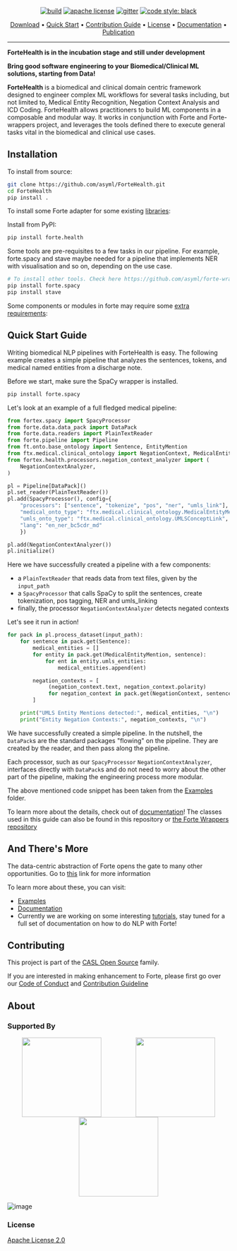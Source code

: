 

<p align="center">
   <a href="https://github.com/asyml/ForteHealth/actions/workflows/main.yml"><img src="https://github.com/asyml/ForteHealth/actions/workflows/main.yml/badge.svg" alt="build"></a>
   <a href="https://github.com/asyml/ForteHealth/blob/master/LICENSE"><img src="https://img.shields.io/badge/license-Apache%202.0-blue.svg" alt="apache license"></a>
   <a href="https://gitter.im/asyml/community"><img src="http://img.shields.io/badge/gitter.im-asyml/forte-blue.svg" alt="gitter"></a>
   <a href="https://github.com/psf/black"><img src="https://img.shields.io/badge/code%20style-black-000000.svg" alt="code style: black"></a>
</p>

<p align="center">
  <a href="#installation">Download</a> •
  <a href="#quick-start-guide">Quick Start</a> •
  <a href="#contributing">Contribution Guide</a> •
  <a href="#license">License</a> •
  <a href="https://asyml-forte.readthedocs.io/en/latest">Documentation</a> •
  <a href="https://aclanthology.org/2020.emnlp-demos.26/">Publication</a>
</p>

-----------------
**ForteHealth is in the incubation stage and still under development**

**Bring good software engineering to your Biomedical/Clinical ML solutions, starting from Data!**

**ForteHealth** is a biomedical and clinical domain centric framework designed to engineer complex ML workflows for several tasks including, but not limited to, Medical Entity Recognition, Negation Context Analysis and ICD Coding. ForteHealth allows practitioners to build ML components in a composable and modular way. It works in conjunction with Forte and Forte-wrappers project, and leverages the tools defined there to execute general  tasks vital in the biomedical and clinical use cases. 

## Installation

To install from source:

```bash
git clone https://github.com/asyml/ForteHealth.git
cd ForteHealth
pip install .
```

To install some Forte adapter for some existing [libraries](https://github.com/asyml/forte-wrappers#libraries-and-tools-supported):

Install from PyPI:

```bash
pip install forte.health
```

Some tools are pre-requisites to a few tasks in our pipeline. For example, forte.spacy and stave maybe needed 
for a pipeline that implements NER with visualisation and so on, depending on the use case.
 ```bash
# To install other tools. Check here https://github.com/asyml/forte-wrappers#libraries-and-tools-supported for available tools.
pip install forte.spacy
pip install stave
```

Some components or modules in forte may require some [extra requirements](https://github.com/asyml/forte/blob/master/setup.py#L45):

## Quick Start Guide
Writing biomedical NLP pipelines with ForteHealth is easy. The following example creates a simple pipeline that analyzes the sentences, tokens, and medical named entities from a discharge note.

Before we start, make sure the SpaCy wrapper is installed.
```bash
pip install forte.spacy
```
Let's look at an example of a full fledged medical pipeline:

```python
from fortex.spacy import SpacyProcessor
from forte.data.data_pack import DataPack
from forte.data.readers import PlainTextReader
from forte.pipeline import Pipeline
from ft.onto.base_ontology import Sentence, EntityMention
from ftx.medical.clinical_ontology import NegationContext, MedicalEntityMention
from fortex.health.processors.negation_context_analyzer import (
    NegationContextAnalyzer,
)

pl = Pipeline[DataPack]()
pl.set_reader(PlainTextReader())
pl.add(SpacyProcessor(), config={
    "processors": ["sentence", "tokenize", "pos", "ner", "umls_link"],
    "medical_onto_type": "ftx.medical.clinical_ontology.MedicalEntityMention",
    "umls_onto_type": "ftx.medical.clinical_ontology.UMLSConceptLink",
    "lang": "en_ner_bc5cdr_md"
    })

pl.add(NegationContextAnalyzer())
pl.initialize()
```

Here we have successfully created a pipeline with a few components:
* a `PlainTextReader` that reads data from text files, given by the `input_path`
* a `SpacyProcessor` that calls SpaCy to split the sentences, create tokenization, 
  pos tagging, NER and umls_linking
* finally, the processor `NegationContextAnalyzer` detects negated contexts

Let's see it run in action!

```python
for pack in pl.process_dataset(input_path):
    for sentence in pack.get(Sentence):
        medical_entities = []
        for entity in pack.get(MedicalEntityMention, sentence):
            for ent in entity.umls_entities:
                medical_entities.append(ent)

        negation_contexts = [
             (negation_context.text, negation_context.polarity)
             for negation_context in pack.get(NegationContext, sentence)
        ]

	print("UMLS Entity Mentions detected:", medical_entities, "\n")
	print("Entity Negation Contexts:", negation_contexts, "\n")
```

We have successfully created a simple pipeline. In the nutshell, the `DataPack`s are
the standard packages "flowing" on the pipeline. They are created by the reader, and
then pass along the pipeline.

Each processor, such as our `SpacyProcessor` `NegationContextAnalyzer`,
interfaces directly with `DataPack`s and do not need to worry about the
other part of the pipeline, making the engineering process more modular. 

The above mentioned code snippet has been taken from the [Examples](https://github.com/asyml/ForteHealth/tree/master/examples/mimic_iii) folder.

To learn more about the details, check out of [documentation](https://asyml-forte.readthedocs.io/)!
The classes used in this guide can also be found in this repository or
[the Forte Wrappers repository](https://github.com/asyml/forte-wrappers/tree/main/src/spacy)

## And There's More
The data-centric abstraction of Forte opens the gate to many other opportunities.
Go to [this](https://github.com/asyml/forte#and-theres-more) link for more information

To learn more about these, you can visit:
* [Examples](https://github.com/asyml/ForteHealth/tree/master/examples)
* [Documentation](https://asyml-forte.readthedocs.io/)
* Currently we are working on some interesting [tutorials](https://asyml-forte.readthedocs.io/en/latest/index_toc.html), stay tuned for a full set of documentation on how to do NLP with Forte!


## Contributing
This project is part of the [CASL Open Source](http://casl-project.ai/) family.

If you are interested in making enhancement to Forte, please first go over our [Code of Conduct](https://github.com/asyml/ForteHealth/master/CODE_OF_CONDUCT.md) and [Contribution Guideline](https://github.com/asyml/ForteHealth/master/CONTRIBUTING.md)

## About

### Supported By

<p align="center">
   <img src="https://user-images.githubusercontent.com/28021889/165799232-2bb9f819-f394-4ade-98b0-c55c751ec8b1.png", width="180" align="top">
      &nbsp;&nbsp;&nbsp;&nbsp;&nbsp;&nbsp;&nbsp;&nbsp;&nbsp;&nbsp;&nbsp;&nbsp;&nbsp;&nbsp;&nbsp;&nbsp;&nbsp;&nbsp;
   <img src="https://user-images.githubusercontent.com/28021889/165799272-9e51b864-04f6-432a-92e8-e0f84e091f72.png" width="180" align="top">
      &nbsp;&nbsp;&nbsp;&nbsp;&nbsp;&nbsp;&nbsp;&nbsp;&nbsp;&nbsp;&nbsp;&nbsp;&nbsp;&nbsp;&nbsp;&nbsp;&nbsp;&nbsp;
   <img src="https://user-images.githubusercontent.com/28021889/165802470-f478de54-6c44-4ec8-8cab-ba74ed1f0163.png" width="180" align="top">
   &nbsp;&nbsp;&nbsp;&nbsp;&nbsp;&nbsp;&nbsp;&nbsp;&nbsp;&nbsp;&nbsp;&nbsp;&nbsp;&nbsp;&nbsp;&nbsp;&nbsp;&nbsp;
</p>

![image](https://user-images.githubusercontent.com/28021889/165806563-1542aeac-9656-4ad4-bf9c-f9a2e083f5d8.png)

### License

[Apache License 2.0](https://github.com/asyml/forte/blob/master/LICENSE)
